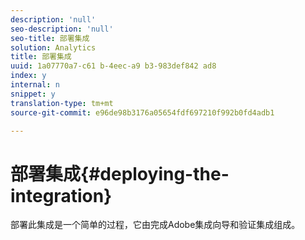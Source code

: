 ```yaml
---
description: 'null'
seo-description: 'null'
seo-title: 部署集成
solution: Analytics
title: 部署集成
uuid: 1a07770a7-c61 b-4eec-a9 b3-983def842 ad8
index: y
internal: n
snippet: y
translation-type: tm+mt
source-git-commit: e96de98b3176a05654fdf697210f992b0fd4adb1

---
```



# 部署集成{#deploying-the-integration}

部署此集成是一个简单的过程，它由完成Adobe集成向导和验证集成组成。
